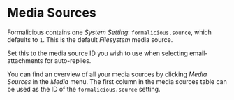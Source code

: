 # Media Sources
Formalicious contains one _System Setting_: ```formalicious.source```, which defaults to ```1```. This is the default _Filesystem_ media source.

Set this to the media source ID you wish to use when selecting email-attachments for auto-replies.

You can find an overview of all your media sources by clicking _Media Sources_ in the _Media_ menu. The first column in the media sources table can be used as the ID of the ```formalicious.source``` setting.